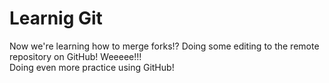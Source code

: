 # Learnig Git #

Now we're learning how to merge forks!?
Doing some editing to the remote repository on GitHub! Weeeee!!!    
Doing even more practice using GitHub!
